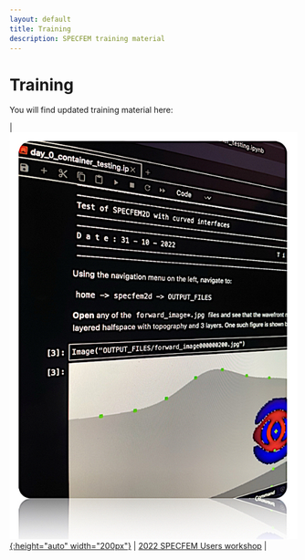 ```yaml
---
layout: default
title: Training
description: SPECFEM training material
---
```


# Training

You will find updated training material here:

| [![2022 SPECFEM Users workshop](figures/specfem_container.jpg "SPECFEM users workshop"){:height="auto" width="200px"}](https://sites.google.com/alaska.edu/carltape/home/research/specfem2022) | [<span class="fas fa-external-link-alt"></span> 2022 SPECFEM Users workshop](https://sites.google.com/alaska.edu/carltape/home/research/specfem2022) |

